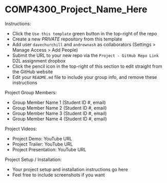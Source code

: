# COMP4300_Project_Name_Here

Instructions:

* Click the `Use this template` green button in the top-right of the repo
* Create a new *PRIVATE* repository from this template
* Add user `davechurchill` and `andrewnash` as collaborators (Settings > Manage Access > Add People)
* Submit the URL to your new repo via the `Project - GitHub Repo Link` D2L assignment dropbox
* Click the pencil icon in the top-right of this section to edit straight from the GitHub website
* Edit your `README.md` file to include your group info, and remove these instructions

Project Group Members:

* Group Member Name 1 (Student ID #, email)
* Group Member Name 2 (Student ID #, email)
* Group Member Name 3 (Student ID #, email)
* Group Member Name 4 (Student ID #, email)

Project Videos:

* Project Demo: YouTube URL
* Project Trailer: YouTube URL
* Project Presentation: YouTube URL

Project Setup / Installation:

* Your project setup and installation instructions go here
* Feel free to include screenshots if you want
